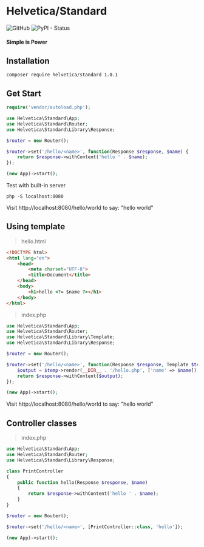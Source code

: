 # Helvetica/Standard 
![GitHub](https://img.shields.io/github/license/mashape/apistatus.svg?style=flat-square)
![PyPI - Status](https://img.shields.io/pypi/status/Django.svg?style=flat-square)


#### Simple is Power

## Installation
```
composer require helvetica/standard 1.0.1
```

## Get Start
```php
require('vendor/autoload.php');

use Helvetica\Standard\App;
use Helvetica\Standard\Router;
use Helvetica\Standard\Library\Response;

$router = new Router();

$router->set('/hello/<name>', function(Response $response, $name) {
    return $response->withContent('hello ' . $name);
});

(new App)->start();
```
Test with built-in server
```
php -S localhost:8080
```
Visit http://localhost:8080/hello/world to say: "hello world" 

## Using template
>hello.html
```html
<!DOCTYPE html>
<html lang="en">
    <head>
        <meta charset="UTF-8">
        <title>Document</title>
    </head>
    <body>
        <h1>hello <?= $name ?></h1>
    </body>
</html>
```

>index.php
```php
use Helvetica\Standard\App;
use Helvetica\Standard\Router;
use Helvetica\Standard\Library\Template;
use Helvetica\Standard\Library\Response;

$router = new Router();

$router->set('/hello/<name>', function(Response $response, Template $temp, $name) {
    $output = $temp->render(__DIR__ . '/hello.php', ['name' => $name]);
    return $response->withContent($output);
});

(new App)->start();
```
Visit http://localhost:8080/hello/world to say: "hello world"

## Controller classes
> index.php
```php
use Helvetica\Standard\App;
use Helvetica\Standard\Router;
use Helvetica\Standard\Library\Response;

class PrintController
{
    public function hello(Response $response, $name)
    {
        return $response->withContent('hello ' . $name);
    }
}

$router = new Router();

$router->set('/hello/<name>', [PrintController::class, 'hello']);

(new App)->start();
```
